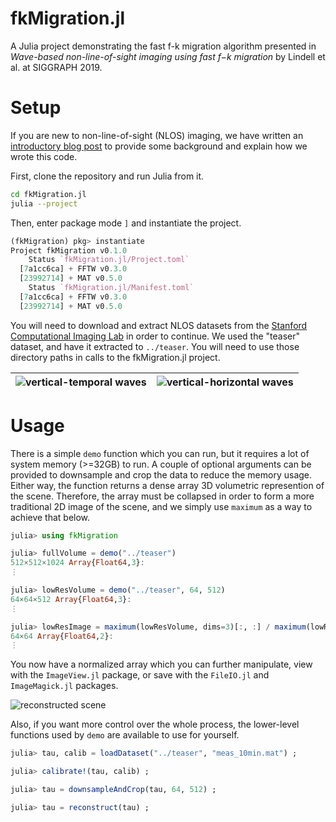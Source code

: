 # fkMigration.jl

A Julia project demonstrating the fast f-k migration algorithm presented in _Wave-based non-line-of-sight imaging using fast f−k migration_ by Lindell et al. at SIGGRAPH 2019.


# Setup

If you are new to non-line-of-sight (NLOS) imaging, we have written an [introductory blog post](https://analytech-solutions.com/analytech-solutions/blog/nlos.html) to provide some background and explain how we wrote this code.

First, clone the repository and run Julia from it.

```bash
cd fkMigration.jl
julia --project
```

Then, enter package mode `]` and instantiate the project.

```jl
(fkMigration) pkg> instantiate
Project fkMigration v0.1.0
    Status `fkMigration.jl/Project.toml`
  [7a1cc6ca] + FFTW v0.3.0
  [23992714] + MAT v0.5.0
    Status `fkMigration.jl/Manifest.toml`
  [7a1cc6ca] + FFTW v0.3.0
  [23992714] + MAT v0.5.0

```

You will need to download and extract NLOS datasets from the [Stanford Computational Imaging Lab](https://drive.google.com/a/stanford.edu/file/d/1_av9TdJ-J22qAUNs1ueZ8ETuRRW2KHg_/view?usp=sharing) in order to continue.
We used the "teaser" dataset, and have it extracted to `../teaser`.
You will need to use those directory paths in calls to the fkMigration.jl project.

| ![vertical-temporal waves](https://github.com/analytech-solutions/fkMigration.jl/raw/master/docs/images/teaser-waves.png "Vertical-Temporal Waves") | ![vertical-horizontal waves](https://github.com/analytech-solutions/fkMigration.jl/raw/master/docs/images/teaser-dataset-frame-271.png "Vertical-Horizontal Waves") |
|---|---|


# Usage

There is a simple `demo` function which you can run, but it requires a lot of system memory (>=32GB) to run.
A couple of optional arguments can be provided to downsample and crop the data to reduce the memory usage.
Either way, the function returns a dense array 3D volumetric represention of the scene.
Therefore, the array must be collapsed in order to form a more traditional 2D image of the scene, and we simply use `maximum` as a way to achieve that below.

```jl
julia> using fkMigration

julia> fullVolume = demo("../teaser")
512×512×1024 Array{Float64,3}:
⋮

julia> lowResVolume = demo("../teaser", 64, 512)
64×64×512 Array{Float64,3}:
⋮

julia> lowResImage = maximum(lowResVolume, dims=3)[:, :] / maximum(lowResVolume)
64×64 Array{Float64,2}:
⋮

```

You now have a normalized array which you can further manipulate, view with the `ImageView.jl` package, or save with the `FileIO.jl` and `ImageMagick.jl` packages.

![reconstructed scene](https://github.com/analytech-solutions/fkMigration.jl/raw/master/docs/images/teaser-recon-vs-scene.png "Reconstructed Scene")

Also, if you want more control over the whole process, the lower-level functions used by `demo` are available to use for yourself.

```jl
julia> tau, calib = loadDataset("../teaser", "meas_10min.mat") ;

julia> calibrate!(tau, calib) ;

julia> tau = downsampleAndCrop(tau, 64, 512) ;

julia> tau = reconstruct(tau) ;
```

